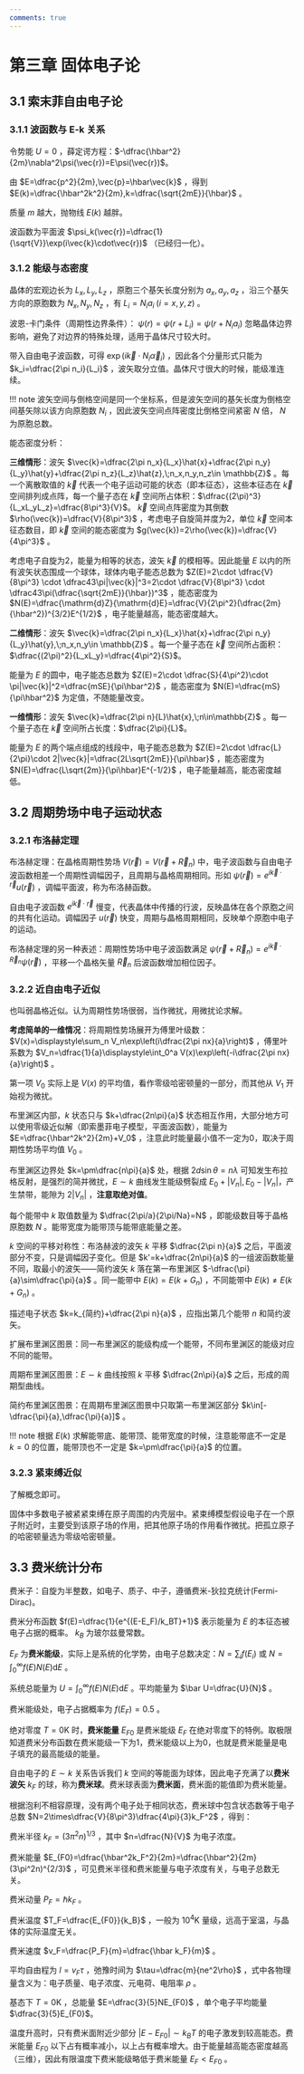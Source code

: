 ```yaml
---
comments: true
---
```


# 第三章 固体电子论

## 3.1 索末菲自由电子论

### 3.1.1 波函数与 E-k 关系

令势能 $U=0$ ，薛定谔方程：$-\dfrac{\hbar^2}{2m}\nabla^2\psi(\vec{r})=E\psi(\vec{r})$。

由 $E=\dfrac{p^2}{2m},\vec{p}=\hbar\vec{k}$ ，得到 $E(k)=\dfrac{\hbar^2k^2}{2m},k=\dfrac{\sqrt{2mE}}{\hbar}$ 。

质量 $m$ 越大，抛物线 $E(k)$ 越胖。

波函数为平面波 $\psi_k(\vec{r})=\dfrac{1}{\sqrt{V}}\exp(i\vec{k}\cdot\vec{r})$ （已经归一化）。

### 3.1.2 能级与态密度

晶体的宏观边长为 $L_x,L_y,L_z$ ，原胞三个基矢长度分别为 $a_x,a_y,a_z$ ，沿三个基矢方向的原胞数为 $N_x,N_y,N_z$ ，有 $L_i=N_ia_i\;(i=x,y,z)$ 。

波恩-卡门条件（周期性边界条件）： $\psi(r)=\psi(r+L_i)=\psi(r+N_ia_i)$ 忽略晶体边界影响，避免了对边界的特殊处理，适用于晶体尺寸较大时。

带入自由电子波函数，可得 $\exp(i\vec{k}\cdot N_i\vec{\alpha}_i)$ ，因此各个分量形式只能为 $k_i=\dfrac{2\pi n_i}{L_i}$ ，波矢取分立值。晶体尺寸很大的时候，能级准连续。

!!! note
    波矢空间与倒格空间是同一个坐标系，但是波矢空间的基矢长度为倒格空间基矢除以该方向原胞数 $N_i$ ，因此波矢空间点阵密度比倒格空间紧密 $N$ 倍， $N$ 为原胞总数。

能态密度分析：

**三维情形**：波矢 $\vec{k}=\dfrac{2\pi n_x}{L_x}\hat{x}+\dfrac{2\pi n_y}{L_y}\hat{y}+\dfrac{2\pi n_z}{L_z}\hat{z},\;n_x,n_y,n_z\in \mathbb{Z}$ 。每一个离散取值的 $\vec{k}$ 代表一个电子运动可能的状态（即本征态），这些本征态在 $\vec{k}$ 空间排列成点阵，每一个量子态在 $\vec{k}$ 空间所占体积：$\dfrac{(2\pi)^3}{L_xL_yL_z}=\dfrac{8\pi^3}{V}$。 $\vec{k}$ 空间点阵密度为其倒数 $\rho(\vec{k})=\dfrac{V}{8\pi^3}$ ，考虑电子自旋简并度为2，单位 $\vec{k}$ 空间本征态数目，即 $\vec{k}$ 空间的能态密度为 $g(\vec{k})=2\rho(\vec{k})=\dfrac{V}{4\pi^3}$ 。

考虑电子自旋为2，能量为相等的状态，波矢 $\vec{k}$ 的模相等。因此能量 $E$ 以内的所有波矢状态围成一个球体，球体内电子能态总数为 $Z(E)=2\cdot \dfrac{V}{8\pi^3} \cdot \dfrac43\pi|\vec{k}|^3=2\cdot \dfrac{V}{8\pi^3} \cdot \dfrac43\pi(\dfrac{\sqrt{2mE}}{\hbar})^3$ ，能态密度为 $N(E)=\dfrac{\mathrm{d}Z}{\mathrm{d}E}=\dfrac{V}{2\pi^2}(\dfrac{2m}{\hbar^2})^{3/2}E^{1/2}$ ，电子能量越高，能态密度越大。

**二维情形**：波矢 $\vec{k}=\dfrac{2\pi n_x}{L_x}\hat{x}+\dfrac{2\pi n_y}{L_y}\hat{y},\;n_x,n_y\in \mathbb{Z}$ 。每一个量子态在 $\vec{k}$ 空间所占面积：$\dfrac{(2\pi)^2}{L_xL_y}=\dfrac{4\pi^2}{S}$。

能量为 $E$ 的圆中，电子能态总数为 $Z(E)=2\cdot \dfrac{S}{4\pi^2}\cdot \pi|\vec{k}|^2=\dfrac{mSE}{\pi\hbar^2}$ ，能态密度为 $N(E)=\dfrac{mS}{\pi\hbar^2}$ 为定值，不随能量改变。

**一维情形**：波矢 $\vec{k}=\dfrac{2\pi n}{L}\hat{x},\;n\in\mathbb{Z}$ 。每一个量子态在 $\vec{k}$ 空间所占长度：$\dfrac{2\pi}{L}$。

能量为 $E$ 的两个端点组成的线段中，电子能态总数为 $Z(E)=2\cdot \dfrac{L}{2\pi}\cdot 2|\vec{k}|=\dfrac{2L\sqrt{2mE}}{\pi\hbar}$ ，能态密度为 $N(E)=\dfrac{L\sqrt{2m}}{\pi\hbar}E^{-1/2}$ ，电子能量越高，能态密度越低。

## 3.2 周期势场中电子运动状态

### 3.2.1 布洛赫定理

布洛赫定理：在晶格周期性势场 $V(\vec{r})=V(\vec{r}+\vec{R}_n)$ 中，电子波函数与自由电子波函数相差一个周期性调幅因子，且周期与晶格周期相同。形如 $\psi(\vec{r})=e^{i\vec{k}\cdot\vec{r}}u(\vec{r})$ ，调幅平面波，称为布洛赫函数。

自由电子波函数 $e^{i\vec{k}\cdot\vec{r}}$ 慢变，代表晶体中传播的行波，反映晶体在各个原胞之间的共有化运动。调幅因子 $u(\vec{r})$ 快变，周期与晶格周期相同，反映单个原胞中电子的运动。

布洛赫定理的另一种表述：周期性势场中电子波函数满足 $\psi(\vec{r}+\vec{R}_n)=e^{i\vec{k}\cdot\vec{R}_n}\psi(\vec{r})$ ，平移一个晶格矢量 $\vec{R}_n$ 后波函数增加相位因子。

### 3.2.2 近自由电子近似

也叫弱晶格近似。认为周期性势场很弱，当作微扰，用微扰论求解。

**考虑简单的一维情况**：将周期性势场展开为傅里叶级数： $V(x)=\displaystyle\sum_n V_n\exp\left(i\dfrac{2\pi nx}{a}\right)$ ，傅里叶系数为 $V_n=\dfrac{1}{a}\displaystyle\int_0^a V(x)\exp\left(-i\dfrac{2\pi nx}{a}\right)$ 。

第一项 $V_0$ 实际上是 $V(x)$ 的平均值，看作零级哈密顿量的一部分，而其他从 $V_1$ 开始视为微扰。

布里渊区内部，$k$ 状态只与 $k+\dfrac{2n\pi}{a}$ 状态相互作用，大部分地方可以使用零级近似解（即索墨菲电子模型，平面波函数），能量为 $E=\dfrac{\hbar^2k^2}{2m}+V_0$ ，注意此时能量最小值不一定为0，取决于周期性势场平均值 $V_0$ 。

布里渊区边界处 $k=\pm\dfrac{n\pi}{a}$ 处，根据 $2d\sin\theta=n\lambda$ 可知发生布拉格反射，是强烈的简并微扰，$E\sim k$ 曲线发生能级劈裂成 $E_0+|V_n|,E_0-|V_n|$，产生禁带，能隙为 $2|V_n|$ ，**注意取绝对值**。

每个能带中 $k$ 取值数量为 $\dfrac{2\pi/a}{2\pi/Na}=N$ ，即能级数目等于晶格原胞数 $N$ 。能带宽度为能带顶与能带底能量之差。

$k$ 空间的平移对称性：布洛赫波的波矢 $k$ 平移 $\dfrac{2\pi n}{a}$ 之后，平面波部分不变，只是调幅因子变化。但是 $k'=k+\dfrac{2n\pi}{a}$ 的一组波函数能量不同，取最小的波矢——简约波矢 $k$ 落在第一布里渊区 $-\dfrac{\pi}{a}\sim\dfrac{\pi}{a}$ 。同一能带中 $E(k)=E(k+G_n)$ ，不同能带中 $E(k)\ne E(k+G_n)$ 。

描述电子状态 $k=k_{简约}+\dfrac{2\pi n}{a}$ ，应指出第几个能带 $n$ 和简约波矢。

扩展布里渊区图景：同一布里渊区的能级构成一个能带，不同布里渊区的能级对应不同的能带。

周期布里渊区图景：$E\sim k$ 曲线按照 $k$ 平移 $\dfrac{2n\pi}{a}$ 之后，形成的周期型曲线。

简约布里渊区图景：在周期布里渊区图景中只取第一布里渊区部分 $k\in[-\dfrac{\pi}{a},\dfrac{\pi}{a}]$ 。

!!! note
    根据 $E(k)$ 求解能带底、能带顶、能带宽度的时候，注意能带底不一定是 $k=0$ 的位置，能带顶也不一定是 $k=\pm\dfrac{\pi}{a}$ 的位置。

### 3.2.3 紧束缚近似

了解概念即可。

固体中多数电子被紧紧束缚在原子周围的内壳层中。紧束缚模型假设电子在一个原子附近时，主要受到该原子场的作用，把其他原子场的作用看作微扰。把孤立原子的哈密顿量选为零级哈密顿量。

## 3.3 费米统计分布

费米子：自旋为半整数，如电子、质子、中子，遵循费米-狄拉克统计(Fermi-Dirac)。

费米分布函数 $f(E)=\dfrac{1}{e^{(E-E_F)/k_BT}+1}$ 表示能量为 $E$ 的本征态被电子占据的概率。 $k_B$ 为玻尔兹曼常数。

$E_F$ 为**费米能级**，实际上是系统的化学势，由电子总数决定：$N=\displaystyle\sum_i f(E_i)$ 或 $N=\displaystyle\int_0^\infty f(E)N(E)\mathrm{d}E$ 。

系统总能量为 $U=\displaystyle\int_0^\infty f(E)N(E)\mathrm{d}E$ 。平均能量为 $\bar U=\dfrac{U}{N}$ 。

费米能级处，电子占据概率为 $f(E_F)=0.5$ 。

绝对零度 $T=0\text{K}$ 时，**费米能量** $E_{F0}$ 是费米能级 $E_F$ 在绝对零度下的特例。取极限知道费米分布函数在费米能级一下为1，费米能级以上为0，也就是费米能量是电子填充的最高能级的能量。

自由电子的 $E\sim k$ 关系告诉我们 $k$ 空间的等能面为球体，因此电子充满了以**费米波矢** $k_F$ 的球，称为**费米球**。费米球表面为**费米面**，费米面的能值即为费米能量。

根据泡利不相容原理，没有两个电子处于相同状态，费米球中包含状态数等于电子总数 $N=2\times\dfrac{V}{8\pi^3}\dfrac{4\pi}{3}k_F^2$ ，得到：

费米半径 $k_F=(3\pi^2n)^{1/3}$ ，其中 $n=\dfrac{N}{V}$ 为电子浓度。

费米能量 $E_{F0}=\dfrac{\hbar^2k_F^2}{2m}=\dfrac{\hbar^2}{2m}(3\pi^2n)^{2/3}$ ，可见费米半径和费米能量与电子浓度有关，与电子总数无关。

费米动量 $P_F=\hbar k_F$ 。

费米温度 $T_F=\dfrac{E_{F0}}{k_B}$ ，一般为 $10^4\text{K}$ 量级，远高于室温，与晶体的实际温度无关。

费米速度 $v_F=\dfrac{P_F}{m}=\dfrac{\hbar k_F}{m}$ 。

平均自由程为 $l=v_F\tau$ ，弛豫时间为 $\tau=\dfrac{m}{ne^2\rho}$ ，式中各物理量含义为：电子质量、电子浓度、元电荷、电阻率 $\rho$ 。

基态下 $T=0\text{K}$ ，总能量 $E=\dfrac{3}{5}NE_{F0}$ ，单个电子平均能量 $\dfrac{3}{5}E_{F0}$。

温度升高时，只有费米面附近少部分 $|E-E_{F0}|\sim k_BT$ 的电子激发到较高能态。费米能量 $E_{F0}$ 以下占有概率减小，以上占有概率增大。由于能量越高能态密度越高（三维），因此有限温度下费米能级略低于费米能量 $E_F<E_{F0}$ 。
